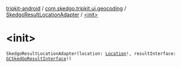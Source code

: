 [tripkit-android](../../index.md) / [com.skedgo.tripkit.ui.geocoding](../index.md) / [SkedgoResultLocationAdapter](index.md) / [&lt;init&gt;](./-init-.md)

# &lt;init&gt;

`SkedgoResultLocationAdapter(location: `[`Location`](../../com.skedgo.tripkit.common.model/-location/index.md)`!, resultInterface: `[`GCSkedGoResultInterface`](../../com.skedgo.geocoding.agregator/-g-c-sked-go-result-interface/index.md)`!)`